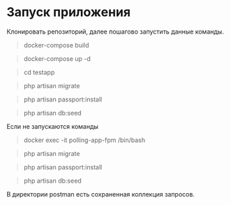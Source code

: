 # Запуск приложения

Клонировать репозиторий, далее пошагово запустить данные команды.

>docker-compose build

>docker-compose up -d

>cd testapp

>php artisan migrate

>php artisan passport:install

>php artisan db:seed

Если не запускаются команды

>docker exec -it polling-app-fpm /bin/bash

>php artisan migrate

>php artisan passport:install
 
>php artisan db:seed

В директории postman есть сохраненная коллекция запросов.
